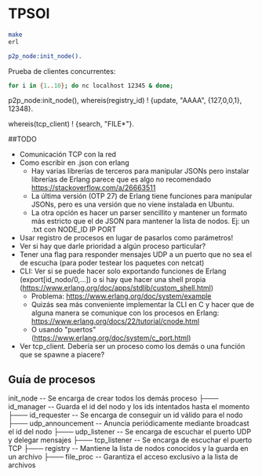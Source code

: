 # TPSOI

```sh
make
erl
```

```erlang
p2p_node:init_node().
```

Prueba de clientes concurrentes:
```sh
for i in {1..10}; do nc localhost 12345 & done;
```

p2p_node:init_node(),
whereis(registry_id) ! {update, "AAAA", {127,0,0,1}, 12348}.

whereis(tcp_client) ! {search, "FILE*"}.

##TODO
- Comunicación TCP con la red
- Como escribir en .json con erlang
  - Hay varias librerías de terceros para manipular JSONs pero instalar librerías de Erlang
  parece que es algo no recomendado https://stackoverflow.com/a/26663511
  - La última versión (OTP 27) de Erlang tiene funciones para manipular JSONs, pero es una
  versión que no viene instalada en Ubuntu.
  - La otra opción es hacer un parser sencillito y mantener un formato más estricto que el
  de JSON para mantener la lista de nodos. Ej: un .txt con NODE_ID IP PORT
- Usar registro de procesos en lugar de pasarlos como parámetros!
- Ver si hay que darle prioridad a algún proceso particular?
- Tener una flag para responder mensajes UDP a un puerto que no sea el de escucha
  (para poder testear los paquetes con netcat)
- CLI: Ver si se puede hacer solo exportando funciones de Erlang (export[id_nodo/0,...])
  o si hay que hacer una shell propia (https://www.erlang.org/doc/apps/stdlib/custom_shell.html)
  - Problema: https://www.erlang.org/doc/system/example
  - Quizás sea más conveniente implementar la CLI en C y hacer que de alguna manera se comunique
    con los procesos en Erlang: https://www.erlang.org/docs/22/tutorial/cnode.html
  - O usando "puertos" (https://www.erlang.org/doc/system/c_port.html)
- Ver tcp_client. Debería ser un proceso como los demás o una función que se spawne a piacere?

## Guía de procesos
init_node           -- Se encarga de crear todos los demás proceso
├─── id_manager         -- Guarda el id del nodo y los ids intentados hasta el momento
├─── id_requester       -- Se encarga de conseguir un id válido para el nodo
├─── udp_announcement   -- Anuncia periódicamente mediante broadcast el id del nodo
├─── udp_listener   -- Se encarga de escuchar el puerto UDP y delegar mensajes
├─── tcp_listener   -- Se encarga de escuchar el puerto TCP
├─── registry       -- Mantiene la lista de nodos conocidos y la guarda en un archivo
├─── file_proc      -- Garantiza el acceso exclusivo a la lista de archivos

